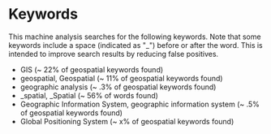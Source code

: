 # Keywords

This machine analysis searches for the following keywords.  Note that some keywords include a space (indicated as "_") before or after the word.  This is intended to improve search results by reducing false positives.

- GIS (~ 22% of geospatial keywords found)
- geospatial, Geospatial (~ 11% of geospatial keywords found)
- geographic analysis (~ .3% of geospatial keywords found)
- _spatial, _Spatial (~ 56% of words found)
- Geographic Information System, geographic information system (~ .5% of geospatial keywords found)
- Global Positioning System (~ x% of geospatial keywords found)



<!-- Global site tag (gtag.js) - Google Analytics -->
<script async src="https://www.googletagmanager.com/gtag/js?id=G-VJ281EFGY0"></script>
<script>
  window.dataLayer = window.dataLayer || [];
  function gtag(){dataLayer.push(arguments);}
  gtag('js', new Date());

  gtag('config', 'G-VJ281EFGY0');
</script><!-- Global site tag (gtag.js) - Google Analytics -->
<script async src="https://www.googletagmanager.com/gtag/js?id=G-VJ281EFGY0"></script>
<script>
  window.dataLayer = window.dataLayer || [];
  function gtag(){dataLayer.push(arguments);}
  gtag('js', new Date());

  gtag('config', 'G-VJ281EFGY0');
</script>
